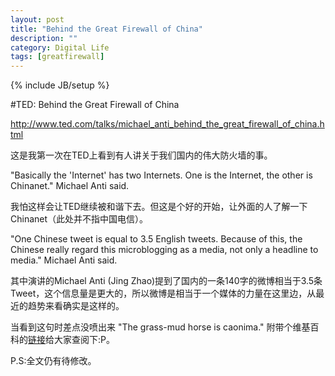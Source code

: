 ```yaml
---
layout: post
title: "Behind the Great Firewall of China"
description: ""
category: Digital Life
tags: [greatfirewall]
---
```

{% include JB/setup %}

#TED: Behind the Great Firewall of China

<http://www.ted.com/talks/michael_anti_behind_the_great_firewall_of_china.html>

这是我第一次在TED上看到有人讲关于我们国内的伟大防火墙的事。

"Basically the 'Internet' has two Internets. One is the Internet, the other is Chinanet." Michael Anti said.

我怕这样会让TED继续被和谐下去。但这是个好的开始，让外面的人了解一下Chinanet（此处并不指中国电信）。

"One Chinese tweet is equal to 3.5 English tweets. Because of this, the Chinese really regard this microblogging as a media, not only a headline to media." Michael Anti said.

其中演讲的Michael Anti (Jing Zhao)提到了国内的一条140字的微博相当于3.5条Tweet，这个信息量是更大的，所以微博是相当于一个媒体的力量在这里边，从最近的趋势来看确实是这样的。

当看到这句时差点没喷出来	"The grass-mud horse is caonima."	附带个维基百科的[链接](http://en.wikipedia.org/wiki/Caonima)给大家查阅下:P。

P.S:全文仍有待修改。
